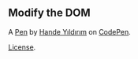 Modify the DOM
--------------


A [Pen](https://codepen.io/handeyildirim/pen/ExVzBgJ) by [Hande Yıldırım](https://codepen.io/handeyildirim) on [CodePen](https://codepen.io).

[License](https://codepen.io/handeyildirim/pen/ExVzBgJ/license).